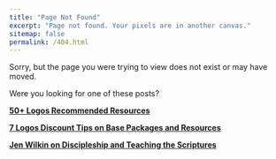 ```yaml
---
title: "Page Not Found"
excerpt: "Page not found. Your pixels are in another canvas."
sitemap: false
permalink: /404.html
---
```


Sorry, but the page you were trying to view does not exist or may have moved.

Were you looking for one of these posts?

**[50+ Logos Recommended Resources](https://www.nickstapleton.me/logos-resources/)**

**[7 Logos Discount Tips on Base Packages and Resources](https://www.nickstapleton.me/logos-discounts/)**

**[Jen Wilkin on Discipleship and Teaching the Scriptures](https://www.nickstapleton.me/Jen-Wilkin-Discipleship/)**
